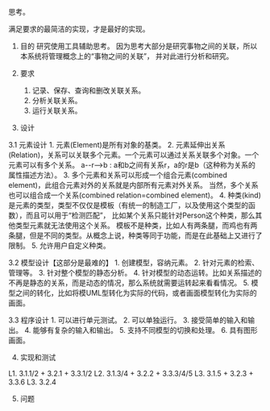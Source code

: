 思考。

满足要求的最简洁的实现，才是最好的实现。

1. 目的
研究使用工具辅助思考。
因为思考大部分是研究事物之间的关联，所以本系统将管理概念上的“事物之间的关联”，
并对此进行分析和研究。

2. 要求
	1. 记录、保存、查询和删改关联关系。
	2. 分析关联关系。
	3. 运行关联关系。

3. 设计

3.1 元素设计
	1. 元素(Element)是所有对象的基类。
	2. 元素延伸出关系(Relation)，关系可以关联多个元素。一个元素可以通过关系关联多个对象。一个元素可以有多个关系。
		a--r-->b : a和b之间有关系r，a的r是b（这种称为关系的属性描述方法）。
	3. 多个元素和关系可以形成一个组合元素(combined element)，此组合元素对外的关系就是内部所有元素对外关系。
		当然，多个关系也可以组合成一个关系(combined relation=combined element)。
	4. 种类(kind)是元素的类型，类型不仅仅是模板（有统一的制造工厂，以及使用这个类型的函数），而且可以用于“检测匹配”，
		比如某个关系只能针对Person这个种类，那么其他类型元素就无法使用这个关系。
		模板不是种类，比如人有两条腿，而鸡也有两条腿，但是不同的类型。从概念上说，种类等同于功能，而是在此基础上又进行了限制。
	5. 允许用户自定义种类。

3.2 模型设计【这部分是最难的】
	1. 创建模型，容纳元素。
	2. 针对元素的检索、管理等。
	3. 针对整个模型的静态分析。
	4. 针对模型的动态运转。比如关系描述的不再是静态的关系，而是动态的情况，那么系统就需要运转起来看看情况。
	5. 模型之间的转化，比如将模UML型转化为实际的代码，或者画面模型转化为实际的画面。
	
3.3 程序设计
	1. 可以进行单元测试。
	2. 可以单独运行。
	3. 接受简单的输入和输出。
	4. 能够有复杂的输入和输出。
	5. 支持不同模型的切换和处理。
	6. 具有图形画面。

4. 实现和测试

L1. 3.1.1/2 + 3.2.1 + 3.3.1/2
L2. 3.1.3/4 + 3.2.2 + 3.3.3/4/5
L3. 3.1.5 + 3.2.3 + 3.3.6
L3. 3.2.4

5. 问题
